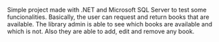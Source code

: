 Simple project made with .NET and Microsoft SQL Server to test some funcionalities. 
Basically, the user can request and return books that are available. 
The library admin is able to see which books are available and which is not. Also they are able to add, edit and remove any book. 


